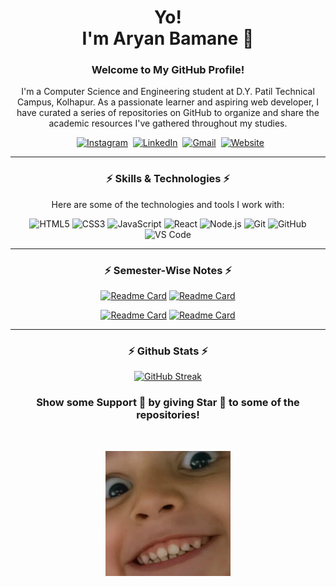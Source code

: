 <p>
  <h1 align="center">Yo!<br> I'm Aryan Bamane 👋</h1>
</p>

<p>
  <h3 align="center">Welcome to My GitHub Profile!
</h3>
</p>
<div align="center">

<p> 
I'm  a Computer Science and Engineering student at D.Y. Patil Technical Campus, Kolhapur. As a passionate learner and aspiring web developer, I have curated a series of repositories on GitHub to organize and share the academic resources I've gathered throughout my studies. 
</p>

<p align="center">
&nbsp;
<a href="https://instagram.com"><img src="https://img.shields.io/badge/instagram-%23E4405F.svg?&style=for-the-badge&logo=instagram&logoColor=white" alt="Instagram" /></a>&nbsp;
<a href="https://www.linkedin.com/"><img src="https://img.shields.io/badge/linkedin-%230077B5.svg?&style=for-the-badge&logo=linkedin&logoColor=white" alt="LinkedIn" /></a>&nbsp;
<a href="mailto:aryanbamane2@gmail.com?subject=Yo%Aryan"><img src="https://img.shields.io/badge/gmail-%23D14836.svg?&style=for-the-badge&logo=gmail&logoColor=white" alt="Gmail"/></a>&nbsp;
<a href="aryan-bamane-portfolio.netlify.app"><img alt="Website" src="https://img.shields.io/website?style=for-the-badge&up_message=portfolio&url=https://ary.is-a.dev"></a>
</p>

---

<h3 align="center">⚡ Skills & Technologies ⚡</h3>

Here are some of the technologies and tools I work with:

![HTML5](https://img.shields.io/badge/-HTML5-E34F26?style=flat-square&logo=html5&logoColor=white)
![CSS3](https://img.shields.io/badge/-CSS3-1572B6?style=flat-square&logo=css3&logoColor=white)
![JavaScript](https://img.shields.io/badge/-JavaScript-F7DF1E?style=flat-square&logo=javascript&logoColor=black)
![React](https://img.shields.io/badge/-React-61DAFB?style=flat-square&logo=react&logoColor=black)
![Node.js](https://img.shields.io/badge/-Node.js-339933?style=flat-square&logo=node.js&logoColor=white)
![Git](https://img.shields.io/badge/-Git-F05032?style=flat-square&logo=git&logoColor=white)
![GitHub](https://img.shields.io/badge/-GitHub-181717?style=flat-square&logo=github&logoColor=white)
![VS Code](https://img.shields.io/badge/-VS%20Code-007ACC?style=flat-square&logo=visual-studio-code&logoColor=white)

---
<h3 align="center">⚡ Semester-Wise Notes ⚡</h3>


[![Readme Card](https://github-readme-stats.vercel.app/api/pin/?username=aryan2bamane&repo=SEM-III&theme=vision-friendly-dark)](https://github.com/aryan2bamane/SEM-III)
[![Readme Card](https://github-readme-stats.vercel.app/api/pin/?username=aryan2bamane&repo=SEM-IV&theme=vision-friendly-dark)](https://github.com/aryan2bamane/SEM-IV)

[![Readme Card](https://github-readme-stats.vercel.app/api/pin/?username=aryan2bamane&repo=SEM-VII&theme=vision-friendly-dark)](https://github.com/aryan2bamane/SEM-VII) [![Readme Card](https://github-readme-stats.vercel.app/api/pin/?username=aryan2bamane&repo=SEM-VIII&theme=vision-friendly-dark)](https://github.com/aryan2bamane/SEM-VIII)

---

<h3 align="center">⚡ Github Stats ⚡</h3>

[![GitHub Streak](https://github-readme-streak-stats.herokuapp.com?user=aryan2bamane&theme=vision-friendly-dark)](https://git.io/streak-stats)

</div>


<h3 align="center">Show some Support 🤝 by giving Star 🌟 to some of the repositories!</h3>
</p>
<br><p align="center"><img src="./smilingKid.webp" height="200px" /></p>
